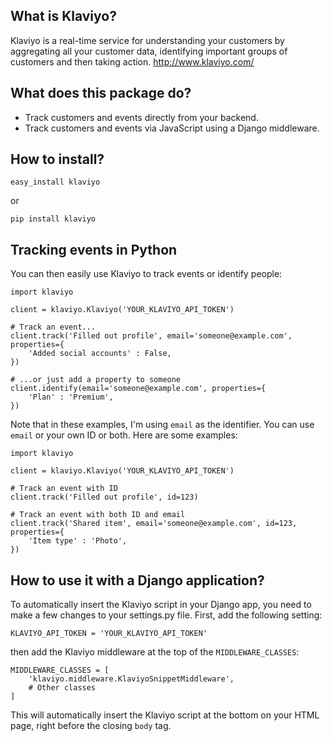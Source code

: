 ## What is Klaviyo?

Klaviyo is a real-time service for understanding your customers by aggregating all your customer data, identifying important groups of customers and then taking action.
http://www.klaviyo.com/

## What does this package do?

* Track customers and events directly from your backend.
* Track customers and events via JavaScript using a Django middleware.


## How to install?

    easy_install klaviyo

or

    pip install klaviyo


## Tracking events in Python

You can then easily use Klaviyo to track events or identify people:

    import klaviyo

    client = klaviyo.Klaviyo('YOUR_KLAVIYO_API_TOKEN')

    # Track an event...
    client.track('Filled out profile', email='someone@example.com', properties={
        'Added social accounts' : False,
    })

    # ...or just add a property to someone
    client.identify(email='someone@example.com', properties={
        'Plan' : 'Premium',
    })

Note that in these examples, I'm using `email` as the identifier. You can use `email` or your own ID or both. Here are some examples:

    import klaviyo

    client = klaviyo.Klaviyo('YOUR_KLAVIYO_API_TOKEN')

    # Track an event with ID
    client.track('Filled out profile', id=123)

    # Track an event with both ID and email
    client.track('Shared item', email='someone@example.com', id=123, properties={
        'Item type' : 'Photo',
    })

## How to use it with a Django application?

To automatically insert the Klaviyo script in your Django app, you need to make a few changes to your settings.py file. First,
add the following setting:

    KLAVIYO_API_TOKEN = 'YOUR_KLAVIYO_API_TOKEN'

then add the Klaviyo middleware at the top of the `MIDDLEWARE_CLASSES`:

    MIDDLEWARE_CLASSES = [
        'klaviyo.middleware.KlaviyoSnippetMiddleware',
        # Other classes
    ]

This will automatically insert the Klaviyo script at the bottom on your HTML page, right before the closing `body` tag.
